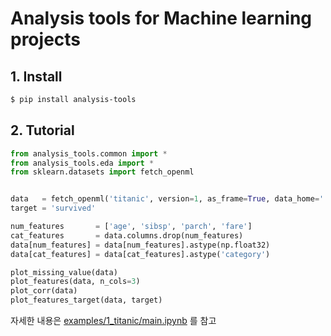 # Analysis tools for Machine learning projects

## 1. Install
```bash
$ pip install analysis-tools
```

## 2. Tutorial
```python
from analysis_tools.common import *
from analysis_tools.eda import *
from sklearn.datasets import fetch_openml


data   = fetch_openml('titanic', version=1, as_frame=True, data_home='.')
target = 'survived'

num_features       = ['age', 'sibsp', 'parch', 'fare']
cat_features       = data.columns.drop(num_features)
data[num_features] = data[num_features].astype(np.float32)
data[cat_features] = data[cat_features].astype('category')

plot_missing_value(data)
plot_features(data, n_cols=3)
plot_corr(data)
plot_features_target(data, target)
```


자세한 내용은 [examples/1_titanic/main.ipynb](https://github.com/djy-git/analysis-tools/blob/main/examples/1_titanic/main.ipynb) 를 참고
